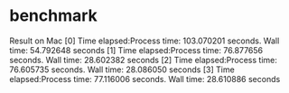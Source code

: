 # benchmark

Result on Mac
[0] Time elapsed:Process time: 103.070201 seconds. Wall time: 54.792648 seconds
[1] Time elapsed:Process time: 76.877656 seconds. Wall time: 28.602382 seconds
[2] Time elapsed:Process time: 76.605735 seconds. Wall time: 28.086050 seconds
[3] Time elapsed:Process time: 77.116006 seconds. Wall time: 28.610886 seconds